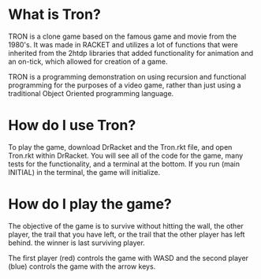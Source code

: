 # What is Tron?

TRON is a clone game based on the famous game and movie from the 1980's.
It was made in RACKET and utilizes a lot of functions that were inherited from 
the 2htdp libraries that added functionality for animation and an on-tick, which
allowed for creation of a game.

TRON is a programming demonstration on using recursion and functional programming
for the purposes of a video game, rather than just using a traditional Object Oriented
programming language.

# How do I use Tron?

To play the game, download DrRacket and the Tron.rkt file, and open Tron.rkt within
DrRacket. You will see all of the code for the game, many tests for the functionality,
and a terminal at the bottom. If you run (main INITIAL) in the terminal, the game will
initialize.

# How do I play the game?

The objective of the game is to survive without hitting the wall, the other player, the
trail that you have left, or the trail that the other player has left behind. the winner is
last surviving player. 

The first player (red) controls the game with WASD and the second player (blue) controls the 
game with the arrow keys.